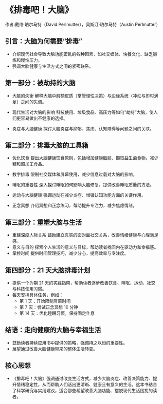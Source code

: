 # 《排毒吧！大脑》

作者:戴维·珀尔马特（David Perlmutter），奥斯汀·珀尔马特（Austin Perlmutter）

## 引言：大脑为何需要“排毒”

- 介绍现代社会导致大脑功能紊乱的各种因素，如社交媒体、快餐文化、缺乏锻炼和慢性压力。
- 强调大脑健康与生活方式之间的紧密联系。

## 第一部分：被劫持的大脑

- 大脑的失衡
  解释大脑中前额皮质（掌管理性决策）与边缘系统（冲动与即时满足）之间的失调。

- 现代生活对大脑的影响
  科技使用、垃圾食品、高压力等如何“劫持”大脑，使人们更容易做出不健康的选择。

- 炎症与大脑健康
  探讨大脑炎症与抑郁、焦虑、认知障碍等问题之间的关联。

## 第二部分：排毒大脑的工具箱

- 优化饮食
  提出大脑健康饮食原则，包括增加健康脂肪、摄取益生菌食物，减少糖和超加工食品。

- 数字排毒
  限制社交媒体和屏幕使用，减少信息过载对大脑的影响。

- 睡眠的重要性
  深入探讨睡眠如何影响大脑修复，提供改善睡眠质量的方法。

- 运动与大脑健康
  强调运动在减少炎症、增强认知功能方面的关键作用。

- 正念冥想
  介绍冥想和正念练习，帮助提升专注力，减少焦虑情绪。

## 第三部分：重塑大脑与生活

- 重建深度人际关系
  鼓励建立真实的面对面社交关系，改善情绪健康与心理满足感。
- 意义与目的
  探索个人生活的意义与目标，帮助读者找回内在驱动力和幸福感。
- 掌控时间
  提供时间管理技巧，减少分心，提高效率与专注度。

## 第四部分：21 天大脑排毒计划

- 提供一个为期 21 天的实践指南，帮助读者逐步改善饮食、睡眠、运动、社交与科技使用习惯。
- 每天安排具体任务，例如：
  - 第 1 天：开始限制屏幕时间
  - 第 7 天：尝试正念冥想 10 分钟
  - 第 14 天：优化睡眠习惯，保持固定作息

## 结语：走向健康的大脑与幸福生活

- 鼓励读者持续应用书中提供的策略，强调持之以恒的重要性。
- 展望通过改善大脑健康带来的整体生活转变。

## 核心思想

- 《排毒吧！大脑》强调通过改变生活方式，减少大脑炎症、改善决策能力、提升情绪稳定性，从而帮助人们活出更清晰、健康且有意义的生活。这本书结合了科学研究与实用建议，适合那些希望改善大脑功能、摆脱现代生活困扰的读者。
